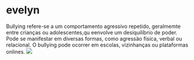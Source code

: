 # evelyn

  Bullying  refere-se a um comportamento agressivo repetido, geralmemte entre crianças ou adolescentes,qu eenvolve um desiquilíbrio de poder. Pode se manifestar em diversas formas, como agressão física, verbal ou relacional. 
    O bullying pode ocorrer em escolas, vizinhanças ou plataformas onlines.
![](https://direcionalescolas.com.br/wp-content/uploads/2022/04/dica-bullying.jpg)
